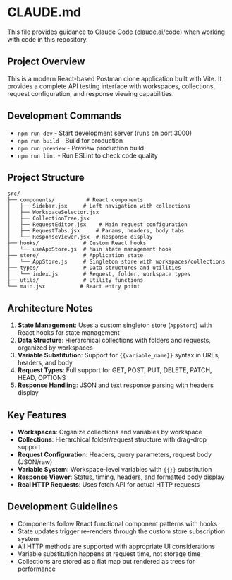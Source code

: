 # CLAUDE.md

This file provides guidance to Claude Code (claude.ai/code) when working with code in this repository.

## Project Overview

This is a modern React-based Postman clone application built with Vite. It provides a complete API testing interface with workspaces, collections, request configuration, and response viewing capabilities.

## Development Commands

- `npm run dev` - Start development server (runs on port 3000)
- `npm run build` - Build for production
- `npm run preview` - Preview production build
- `npm run lint` - Run ESLint to check code quality

## Project Structure

```
src/
├── components/          # React components
│   ├── Sidebar.jsx     # Left navigation with collections
│   ├── WorkspaceSelector.jsx
│   ├── CollectionTree.jsx
│   ├── RequestEditor.jsx    # Main request configuration
│   ├── RequestTabs.jsx     # Params, headers, body tabs
│   └── ResponseViewer.jsx  # Response display
├── hooks/              # Custom React hooks
│   └── useAppStore.js  # Main state management hook
├── store/              # Application state
│   └── AppStore.js     # Singleton store with workspaces/collections
├── types/              # Data structures and utilities
│   └── index.js        # Request, folder, workspace types
├── utils/              # Utility functions
└── main.jsx           # React entry point
```

## Architecture Notes

1. **State Management**: Uses a custom singleton store (`AppStore`) with React hooks for state management
2. **Data Structure**: Hierarchical collections with folders and requests, organized by workspaces
3. **Variable Substitution**: Support for `{{variable_name}}` syntax in URLs, headers, and body
4. **Request Types**: Full support for GET, POST, PUT, DELETE, PATCH, HEAD, OPTIONS
5. **Response Handling**: JSON and text response parsing with headers display

## Key Features

- **Workspaces**: Organize collections and variables by workspace
- **Collections**: Hierarchical folder/request structure with drag-drop support
- **Request Configuration**: Headers, query parameters, request body (JSON/raw)
- **Variable System**: Workspace-level variables with `{{}}` substitution
- **Response Viewer**: Status, timing, headers, and formatted body display
- **Real HTTP Requests**: Uses fetch API for actual HTTP requests

## Development Guidelines

- Components follow React functional component patterns with hooks
- State updates trigger re-renders through the custom store subscription system
- All HTTP methods are supported with appropriate UI considerations
- Variable substitution happens at request time, not storage time
- Collections are stored as a flat map but rendered as trees for performance
